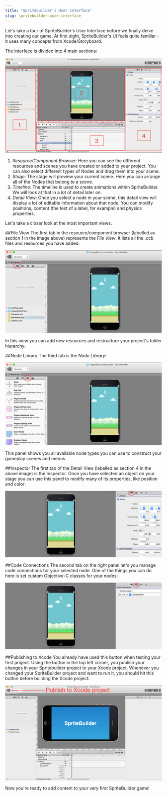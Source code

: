 ```yaml
---
title: "Spritebuilder's User Interface"
slug: spritebuilder-user-interface
---
```


Let's take a tour of SpriteBuilder's User Interface before we finally delve into creating our game. At first sight, SpriteBuilder's UI feels quite familiar - it uses many concepts from Xcode/Storyboard.

The interface is divided into 4 main sections:

![Spritebuilder User Interface](./1-SBUI.png "Spritebuilder User Interface")

1. _Resource/Component Browser_: Here you can see the different resources and scenes you have created or added to your project. You can also select different types of Nodes and drag them into your scene.
2. _Stage_: The stage will preview your current scene. Here you can arrange all of the Nodes that belong to a scene.
3. _Timeline_: The timeline is used to create animations within SpriteBuilder. We will look at that in a lot of detail later on.
4. _Detail View_: Once you select a node in your scene, this detail view will display a lot of editable information about that node. You can modify positions, content (the text of a label, for example) and physics properties.

Let's take a closer look at the most important views.

##File View
The first tab in the resource/component browser (labelled as section 1 in the image above) represents the _File View_. It lists all the .ccb files and resources you have added:

![Spritebuilder Fileview](./2-Spritebuilder_FileView.png "Spritebuilder Fileview")

In this view you can add new resources and restructure your project's folder hierarchy.

##Node Library
The third tab is the _Node Library_:

![Spritebuilder Nodeview](./3-Spritebuilder_NodeView.png "Spritebuilder Nodeview")

This panel shows you all available node types you can use to construct your gameplay scenes and menus.

##Inspector
The first tab of the Detail View (labelled as section 4 in the above image) is the Inspector. Once you have selected an object on your stage you can use this panel to modify many of its properties, like position and color:

![Spritebuilder Inspector](./4-Spritebuilder_Inspector.png "Spritebuilder Inspector")

##Code Connections
The second tab on the right panel let's you manage code connections for your selected node. One of the things you can do here is set custom Objective-C classes for your nodes:

![Spritebuilder Code Connections](./5-Spritebuilder_CodeConnections.png "Spritebuilder Code Connections")

##Publishing to Xcode
You already have used this button when testing your first project. Using the button in the top left corner, you publish your changes in your Spritebuilder project to your Xcode project. Whenever you changed your SpriteBuilder project and want to run it, you should hit this button before building the Xcode project:

![Spritebuilder Publishing](./6-Spritebuilder_Publish.png "Spritebuilder Publishing")

Now you're ready to add content to your very first SpriteBuilder game!
